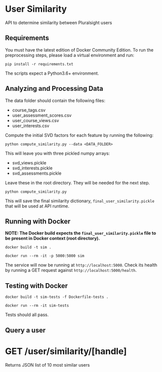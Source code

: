 # User Similarity

API to determine similarity between Pluralsight users

## Requirements

You must have the latest edition of Docker Community Edition. To run the preprocessing steps, please load a virtual environment and run:

```shell
pip install -r requirements.txt
```

The scripts expect a Python3.6+ environment.

## Analyzing and Processing Data

The data folder should contain the following files:
- course_tags.csv
- user_assessment_scores.csv
- user_course_views.csv
- user_interests.csv

Compute the initial SVD factors for each feature by running the following:

```shell
python compute_similarity.py --data <DATA_FOLDER>
```
This will leave you with three pickled numpy arrays:
- svd_views.pickle
- svd_interests.pickle
- svd_assessments.pickle

Leave these in the root directory. They will be needed for the next step.

```shell
python compute_similarity.py
```

This will save the final similarity dictionary, `final_user_similarity.pickle` that will be used at API runtime.

## Running with Docker

**NOTE: The Docker build expects the `final_user_similarity.pickle` file to be present in Docker context (root directory).**

```shell
docker build -t sim .
```

```shell
docker run --rm -it -p 5000:5000 sim
```

The service will now be running at `http://localhost:5000`. Check its health by running a GET request against `http://localhost:5000/health`.

## Testing with Docker

```shell
docker build -t sim-tests -f Dockerfile-tests .
```

```shell
docker run --rm -it sim-tests
```

Tests should all pass.

## Query a user

# GET **/user/similarity/[handle]**

Returns JSON list of 10 most similar users
